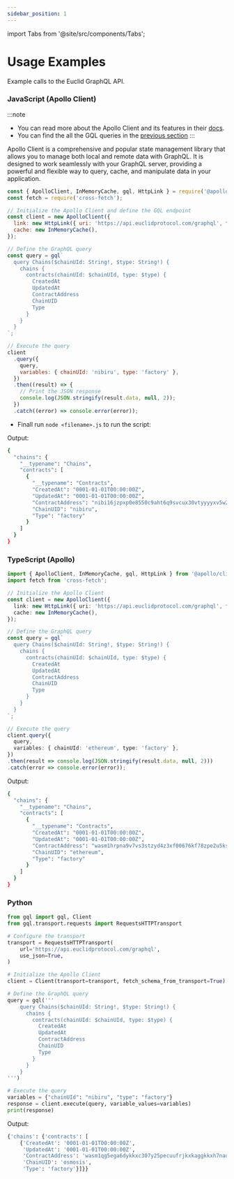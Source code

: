 ```yaml
---
sidebar_position: 1
---
```

import Tabs from '@site/src/components/Tabs';

# Usage Examples

Example calls to the Euclid GraphQL API.

### JavaScript (Apollo Client)
:::note
- You can read more about the Apollo Client and its features in their [docs](https://www.apollographql.com/docs/).
- You can find the all the GQL queries in the [previous section](../Intro.md)
:::

Apollo Client is a comprehensive and popular state management library that allows you to manage both local and remote data with GraphQL. It is designed to work seamlessly with your GraphQL server, providing a powerful and flexible way to query, cache, and manipulate data in your application.

```javascript
const { ApolloClient, InMemoryCache, gql, HttpLink } = require('@apollo/client/core');
const fetch = require('cross-fetch');

// Initialize the Apollo Client and define the GQL endpoint
const client = new ApolloClient({
  link: new HttpLink({ uri: 'https://api.euclidprotocol.com/graphql', fetch }),
  cache: new InMemoryCache(),
});

// Define the GraphQL query 
const query = gql`
  query Chains($chainUId: String!, $type: String!) {
    chains {
      contracts(chainUId: $chainUId, type: $type) {
        CreatedAt
        UpdatedAt
        ContractAddress
        ChainUID
        Type
      }
    }
  }
`;

// Execute the query
client
  .query({
    query,
    variables: { chainUId: 'nibiru', type: 'factory' },
  })
  .then((result) => {
    // Print the JSON response
    console.log(JSON.stringify(result.data, null, 2));
  })
  .catch((error) => console.error(error));
```

- Finall run `node <filename>.js` to run the script:

Output:
```bash
{
  "chains": {
    "__typename": "Chains",
    "contracts": [
      {
        "__typename": "Contracts",
        "CreatedAt": "0001-01-01T00:00:00Z",
        "UpdatedAt": "0001-01-01T00:00:00Z",
        "ContractAddress": "nibi16jzpxp0e8550c9aht6q9svcux30vtyyyyxv5w2l2djjra46580wswu40v9",
        "ChainUID": "nibiru",
        "Type": "factory"
      }
    ]
  }
}
```

### TypeScript (Apollo)

```typescript
import { ApolloClient, InMemoryCache, gql, HttpLink } from '@apollo/client/core';
import fetch from 'cross-fetch';

// Initialize the Apollo Client
const client = new ApolloClient({
  link: new HttpLink({ uri: 'https://api.euclidprotocol.com/graphql', fetch }),
  cache: new InMemoryCache(),
});

// Define the GraphQL query
const query = gql`
  query Chains($chainUId: String!, $type: String!) {
    chains {
      contracts(chainUId: $chainUId, type: $type) {
        CreatedAt
        UpdatedAt
        ContractAddress
        ChainUID
        Type
      }
    }
  }
`;

// Execute the query
client.query({
  query,
  variables: { chainUId: 'ethereum', type: 'factory' },
})
.then(result => console.log(JSON.stringify(result.data, null, 2)))
.catch(error => console.error(error));
```
Output:
```bash
{
  "chains": {
    "__typename": "Chains",
    "contracts": [
      {
        "__typename": "Contracts",
        "CreatedAt": "0001-01-01T00:00:00Z",
        "UpdatedAt": "0001-01-01T00:00:00Z",
        "ContractAddress": "wasm1hrpna9v7vs3stzyd4z3xf00676kf78zpe2u5ksvljswn2vnjp3ys8c5wp9",
        "ChainUID": "ethereum",
        "Type": "factory"
      }
    ]
  }
}
```

### Python

```python
from gql import gql, Client
from gql.transport.requests import RequestsHTTPTransport

# Configure the transport
transport = RequestsHTTPTransport(
    url='https://api.euclidprotocol.com/graphql',
    use_json=True,
)

# Initialize the Apollo Client
client = Client(transport=transport, fetch_schema_from_transport=True)

# Define the GraphQL query
query = gql('''
    query Chains($chainUId: String!, $type: String!) {
      chains {
        contracts(chainUId: $chainUId, type: $type) {
          CreatedAt
          UpdatedAt
          ContractAddress
          ChainUID
          Type
        }
      }
    }
''')

# Execute the query
variables = {"chainUId": "nibiru", "type": "factory"}
response = client.execute(query, variable_values=variables)
print(response)
```
Output:
```bash
{'chains': {'contracts': [
    {'CreatedAt': '0001-01-01T00:00:00Z',
     'UpdatedAt': '0001-01-01T00:00:00Z',
     'ContractAddress': 'wasm1qg5ega6dykkxc307y25pecuufrjkxkaggkkxh7nad0vhyhtuhw3sq29c3m', 
     'ChainUID': 'osmosis', 
     'Type': 'factory'}]}}
```